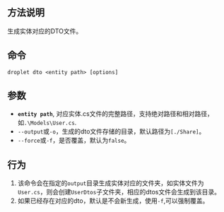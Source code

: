 ## 方法说明
生成实体对应的DTO文件。

## 命令
`droplet dto <entity path> [options]`

## 参数
- **`entity path`**, 对应实体.cs文件的完整路径，支持绝对路径和相对路径，如`.\Models\User.cs`.
- `--output`或`-o`，生成的dto文件存储的目录，默认路径为`[./Share]`。
- `--force`或`-f`，是否覆盖，默认为`false`。

## 行为
1. 该命令会在指定的`output`目录生成实体对应的文件夹，如实体文件为`User.cs`，则会创建`UserDtos`子文件夹，相应的dtos文件会生成到该目录。
2. 如果已经存在对应的dto，默认是不会新生成，使用`-f`,可以强制覆盖。